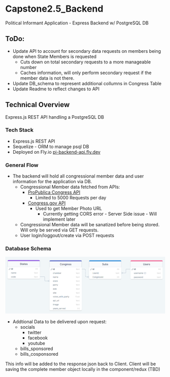 # Capstone2.5_Backend
Political Informant Application - Express Backend w/ PostgreSQL DB

## ToDo:
 - Update API to account for secondary data requests on members being done when State Members is requested
   - Cuts down on total secondary requests to a more manageable number
   - Caches information, will only perform secondary request if the member data is not there.
 - Update DB_schema to represent additional collumns in Congress Table
 - Update Readme to reflect changes to API

## Technical Overview
Express.js REST API handling a PostgreSQL DB

### Tech Stack
- Express.js REST API
- Sequelize - ORM to manage psql DB
- Deployed on Fly.io [pi-backend-api.fly.dev](https://pi-backend-api.fly.dev/)

### General Flow
- The backend will hold all congressional member data and user information for the application via DB.
  - Congressional Member data fetched from APIs:
    - [ProPublica Congress API](https://projects.propublica.org/api-docs/congress-api/)
      - Limited to 5000 Requests per day
    - [Congress.gov API](https://api.congress.gov/#/)
      - Used to get Member Photo URL
        - Currently getting CORS error - Server Side issue - Will implement later
  - Congressional Member data will be sanatized before being stored. Will only be served via GET requests.
  - User login/loggout/create via POST requests

### Database Schema

![db_schema](./db_schema.png)

- Addtional Data to be delivered upon request:
  - socials
    - twitter
    - facebook
    - youtube
  - bills_sponsored
  - bills_cosponsored

This info will be added to the response json back to Client. Client will be saving the complete member object locally in the component/redux (TBD)
